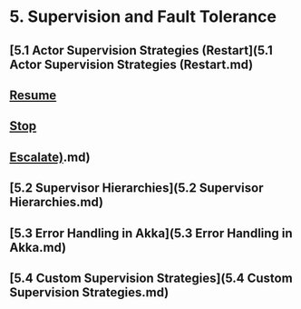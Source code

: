 # 5. Supervision and Fault Tolerance
## [5.1 Actor Supervision Strategies (Restart](5.1 Actor Supervision Strategies (Restart.md)
## [ Resume]( Resume.md)
## [ Stop]( Stop.md)
## [ Escalate)]( Escalate).md)
## [5.2 Supervisor Hierarchies](5.2 Supervisor Hierarchies.md)
## [5.3 Error Handling in Akka](5.3 Error Handling in Akka.md)
## [5.4 Custom Supervision Strategies](5.4 Custom Supervision Strategies.md)
